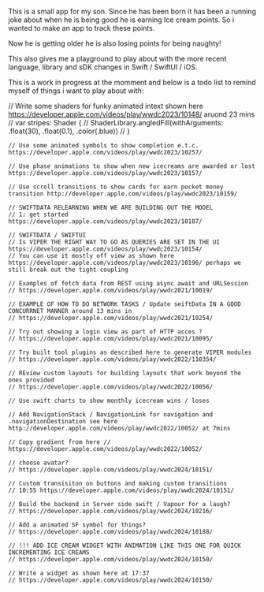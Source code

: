 This is a small app for my son. Since he has been born it has been a running joke about when he is being good he is earning Ice cream points. So i wanted to make an app to track these points. 

Now he is getting older he is also losing points for being naughty! 

This also gives me a playground to play about with the more recent language, library and sDK changes in Swift / SwiftUI / iOS.

This is a work in progress at the momment and below is a todo list to remind myself of things i want to play about with: 

  // Write some shaders for funky animated intext shown here https://developer.apple.com/videos/play/wwdc2023/10148/ aruond 23 mins
    //    var stripes: Shader {
    //        ShaderLibrary.angledFill(withArguments: .float(30), .float(0.1), .color(.blue))
    //    }

    // Use some animated symbols to show completion e.t.c. https://developer.apple.com/videos/play/wwdc2023/10257/

    // Use phase animations to show when new icecreams are awarded or lost https://developer.apple.com/videos/play/wwdc2023/10157/

    // Use scroll transitions to show cards for earn pocket money transition http://developer.apple.com/videos/play/wwdc2023/10159/

    // SWIFTDATA RELEARNING WHEN WE ARE BUILDING OUT THE MODEL
    // 1: get started https://developer.apple.com/videos/play/wwdc2023/10187/

    // SWIFTDATA / SWIFTUI
    // Is VIPER THE RIGHT WAY TO GO AS QUERIES ARE SET IN THE UI https://developer.apple.com/videos/play/wwdc2023/10154/
    // You can use it mostly off view as shown here https://developer.apple.com/videos/play/wwdc2023/10196/ perhaps we still break out the tight coupling

    // Examples of fetch data from REST using async await and URLSession
    // https://developer.apple.com/videos/play/wwdc2021/10019/

    // EXAMPLE OF HOW TO DO NETWORK TASKS / Update seiftData IN A GOOD CONCURRNET MANNER around 13 mins in
    // https://developer.apple.com/videos/play/wwdc2021/10254/

    // Try out showing a login view as part of HTTP acces ?
    // https://developer.apple.com/videos/play/wwdc2021/10095/

    // Try built tool plugins as described here to generate VIPER modules
    // https://developer.apple.com/videos/play/wwdc2022/110354/

    // REview custom layouts for building layouts that work beyond the ones provided
    // https://developer.apple.com/videos/play/wwdc2022/10056/

    // Use swift charts to show monthly icecream wins / loses

    // Add NavigationStack / NavigationLink for navigation and .navigationDestination see here http://developer.apple.com/videos/play/wwdc2022/10052/ at 7mins

    // Copy gradient from here // https://developer.apple.com/videos/play/wwdc2022/10052/

    // choose avatar?
    // https://developer.apple.com/videos/play/wwdc2024/10151/

    // Custom transisiton on buttons and making custom transitions
    // 10:55 https://developer.apple.com/videos/play/wwdc2024/10151/

    // Build the backend in Server side swift / Vapour for a laugh?
    // https://developer.apple.com/videos/play/wwdc2024/10216/

    // Add a animated SF symbol for things?
    // https://developer.apple.com/videos/play/wwdc2024/10188/

    // !!! ADD ICE CREAM WIDGET WITH ANIMATION LIKE THIS ONE FOR QUICK INCREMENTING ICE CREAMS
    // https://developer.apple.com/videos/play/wwdc2024/10150/

    // Write a widget as shown here at 17:37
    // https://developer.apple.com/videos/play/wwdc2024/10150/
